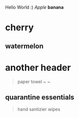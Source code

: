 Hello World :)
*Apple*
**banana**
# cherry 
## watermelon 
# another header


> paper towel ~ ~

## quarantine essentials 
> hand santizier
> wipes 
